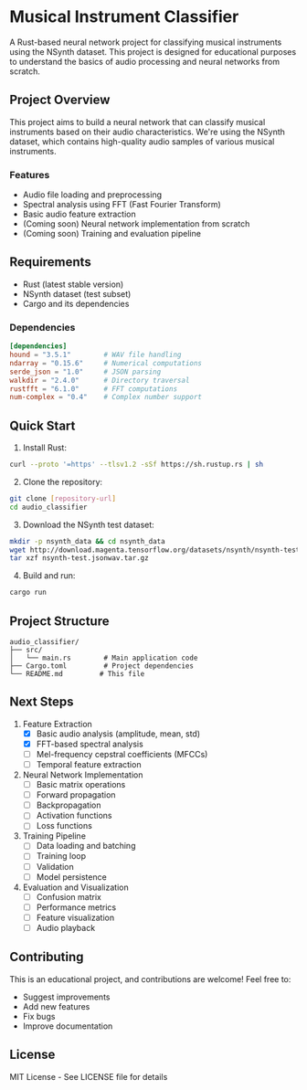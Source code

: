 # Musical Instrument Classifier

A Rust-based neural network project for classifying musical instruments using the NSynth dataset. This project is designed for educational purposes to understand the basics of audio processing and neural networks from scratch.

## Project Overview

This project aims to build a neural network that can classify musical instruments based on their audio characteristics. We're using the NSynth dataset, which contains high-quality audio samples of various musical instruments.

### Features

- Audio file loading and preprocessing
- Spectral analysis using FFT (Fast Fourier Transform)
- Basic audio feature extraction
- (Coming soon) Neural network implementation from scratch
- (Coming soon) Training and evaluation pipeline

## Requirements

- Rust (latest stable version)
- NSynth dataset (test subset)
- Cargo and its dependencies

### Dependencies

```toml
[dependencies]
hound = "3.5.1"        # WAV file handling
ndarray = "0.15.6"     # Numerical computations
serde_json = "1.0"     # JSON parsing
walkdir = "2.4.0"      # Directory traversal
rustfft = "6.1.0"      # FFT computations
num-complex = "0.4"    # Complex number support
```

## Quick Start

1. Install Rust:
```bash
curl --proto '=https' --tlsv1.2 -sSf https://sh.rustup.rs | sh
```

2. Clone the repository:
```bash
git clone [repository-url]
cd audio_classifier
```

3. Download the NSynth test dataset:
```bash
mkdir -p nsynth_data && cd nsynth_data
wget http://download.magenta.tensorflow.org/datasets/nsynth/nsynth-test.jsonwav.tar.gz
tar xzf nsynth-test.jsonwav.tar.gz
```

4. Build and run:
```bash
cargo run
```

## Project Structure

```
audio_classifier/
├── src/
│   └── main.rs        # Main application code
├── Cargo.toml         # Project dependencies
└── README.md         # This file
```

## Next Steps

1. Feature Extraction
   - [x] Basic audio analysis (amplitude, mean, std)
   - [x] FFT-based spectral analysis
   - [ ] Mel-frequency cepstral coefficients (MFCCs)
   - [ ] Temporal feature extraction

2. Neural Network Implementation
   - [ ] Basic matrix operations
   - [ ] Forward propagation
   - [ ] Backpropagation
   - [ ] Activation functions
   - [ ] Loss functions

3. Training Pipeline
   - [ ] Data loading and batching
   - [ ] Training loop
   - [ ] Validation
   - [ ] Model persistence

4. Evaluation and Visualization
   - [ ] Confusion matrix
   - [ ] Performance metrics
   - [ ] Feature visualization
   - [ ] Audio playback

## Contributing

This is an educational project, and contributions are welcome! Feel free to:
- Suggest improvements
- Add new features
- Fix bugs
- Improve documentation

## License

MIT License - See LICENSE file for details